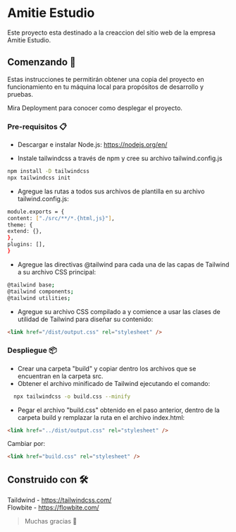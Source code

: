 # Amitie Estudio

Este proyecto esta destinado a la creaccion del sitio web de la empresa Amitie Estudio.

## Comenzando 🚀

Estas instrucciones te permitirán obtener una copia del proyecto en funcionamiento en tu máquina local para propósitos de desarrollo y pruebas.

Mira Deployment para conocer como desplegar el proyecto.

### Pre-requisitos 📋

- Descargar e instalar Node.js: https://nodejs.org/en/

- Instale tailwindcss a través de npm y cree su archivo tailwind.config.js

```sh
npm install -D tailwindcss
npx tailwindcss init
```

- Agregue las rutas a todos sus archivos de plantilla en su archivo tailwind.config.js:

```sh
module.exports = {
content: ["./src/**/*.{html,js}"],
theme: {
extend: {},
},
plugins: [],
}
```

- Agregue las directivas @tailwind para cada una de las capas de Tailwind a su archivo CSS principal:

```sh
@tailwind base;
@tailwind components;
@tailwind utilities;
```

- Agregue su archivo CSS compilado a <head> y comience a usar las clases de utilidad de Tailwind para diseñar su contenido:

```html
<link href="/dist/output.css" rel="stylesheet" />
```

### Despliegue 📦

- Crear una carpeta "build" y copiar dentro los archivos que se encuentran en la carpeta src.
- Obtener el archivo minificado de Tailwind ejecutando el comando:

```sh
  npx tailwindcss -o build.css --minify
```

- Pegar el archivo "build.css" obtenido en el paso anterior, dentro de la carpeta build y remplazar la ruta en el archivo index.html:

```html
<link href="../dist/output.css" rel="stylesheet" />
```

Cambiar por:

```html
<link href="build.css" rel="stylesheet" />
```

## Construido con 🛠️

Taildwind - https://tailwindcss.com/ \
Flowbite - https://flowbite.com/



> Muchas gracias 🎁
